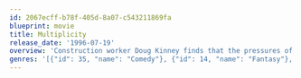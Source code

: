 ```yaml
---
id: 2067ecff-b78f-405d-8a07-c543211869fa
blueprint: movie
title: Multiplicity
release_date: '1996-07-19'
overview: 'Construction worker Doug Kinney finds that the pressures of his working life, combined with his duties to his wife Laura and daughter Jennifer leaves him with little time for himself. However, he is approached by geneticist Dr. Owen Leeds, who offers Doug a rather unusual solution to his problems: cloning.'
genres: '[{"id": 35, "name": "Comedy"}, {"id": 14, "name": "Fantasy"}, {"id": 878, "name": "Science Fiction"}]'
---
```

